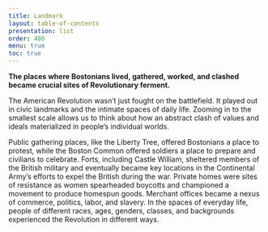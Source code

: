 ```yaml
---
title: Landmark
layout: table-of-contents
presentation: list
order: 400
menu: true
toc: true
---
```


**The places where Bostonians lived, gathered, worked, and clashed became crucial sites of Revolutionary ferment.**

The American Revolution wasn’t just fought on the battlefield. It played out in civic landmarks and the intimate spaces of daily life. Zooming in to the smallest scale allows us to think about how an abstract clash of values and ideals materialized in people’s individual worlds. 

Public gathering places, like the Liberty Tree, offered Bostonians a place to protest, while the Boston Common offered soldiers a place to prepare and civilians to celebrate. Forts, including Castle William, sheltered members of the British military and eventually became key locations in the Continental Army’s efforts to expel the British during the war. Private homes were sites of resistance as women spearheaded boycotts and championed a movement to produce homespun goods. Merchant offices became a nexus of commerce, politics, labor, and slavery. In the spaces of everyday life, people of different races, ages, genders, classes, and backgrounds experienced the Revolution in different ways.
